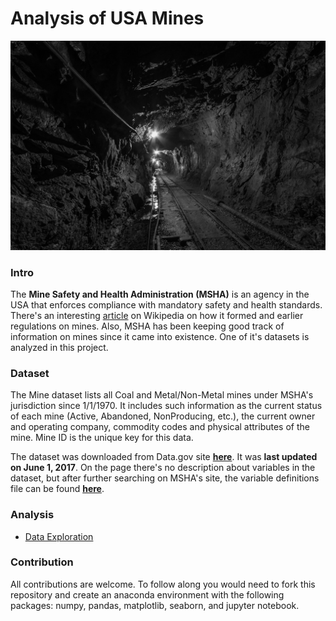 
# Analysis of USA Mines
![tunnel mine](/images/tunnel_mine.jpg)
### Intro
The **Mine Safety and Health Administration (MSHA)** is an agency in the USA that enforces compliance with mandatory safety and health standards. There's an interesting [article](https://en.wikipedia.org/wiki/Mine_Safety_and_Health_Administration) on Wikipedia on how it formed and earlier regulations on mines. Also, MSHA has been keeping good track of information on mines since it came into existence. One of it's datasets is analyzed in this project.

### Dataset
The Mine dataset lists all Coal and Metal/Non-Metal mines under MSHA's jurisdiction since 1/1/1970. It includes such information as the current status of each mine (Active, Abandoned, NonProducing, etc.), the current owner and operating company, commodity codes and physical attributes of the mine. Mine ID is the unique key for this data.

The dataset was downloaded from Data.gov site **[here](https://catalog.data.gov/dataset/mines-9f12c)**. It was **last updated on June 1, 2017**. On the page there's no description about variables in the dataset, but after further searching on MSHA's site, the variable definitions file can be found **[here](https://arlweb.msha.gov/OpenGovernmentData/DataSets/Mines_Definition_File.txt)**.

### Analysis
* [Data Exploration](https://github.com/dvokinsark/us_mines/blob/master/data_exploration.ipynb)

### Contribution
All contributions are welcome. To follow along you would need to fork this repository and create an anaconda environment with the following packages: numpy, pandas, matplotlib, seaborn, and jupyter notebook.
